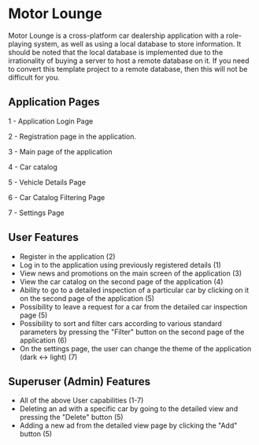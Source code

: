 # Motor Lounge

Motor Lounge is a cross-platform car dealership application with a role-playing system, as well as using a local database to store information. It should be noted that the local database is implemented due to the irrationality of buying a server to host a remote database on it. If you need to convert this template project to a remote database, then this will not be difficult for you.

## Application Pages
1 - Application Login Page

2 - Registration page in the application.

3 - Main page of the application

4 - Car catalog

5 - Vehicle Details Page

6 - Car Catalog Filtering Page

7 - Settings Page

## User Features
- Register in the application (2)
- Log in to the application using previously registered details (1)
- View news and promotions on the main screen of the application (3)
- View the car catalog on the second page of the application (4)
- Ability to go to a detailed inspection of a particular car by clicking on it on the second page of the application (5)
- Possibility to leave a request for a car from the detailed car inspection page (5)
- Possibility to sort and filter cars according to various standard parameters by pressing the "Filter" button on the second page of the application (6)
- On the settings page, the user can change the theme of the application (dark <-> light) (7)

## Superuser (Admin) Features
- All of the above User capabilities (1-7)
- Deleting an ad with a specific car by going to the detailed view and pressing the "Delete" button (5)
- Adding a new ad from the detailed view page by clicking the "Add" button (5)

